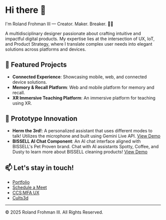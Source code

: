 # Hi there 👋

I'm Roland Frohman III — Creator. Maker. Breaker. 🕺🏾

A multidisciplinary designer passionate about crafting intuitive and impactful digital products. My expertise lies at the intersection of UX, IoT, and Product Strategy, where I translate complex user needs into elegant solutions across platforms and devices.

## 🌟 Featured Projects

- **Connected Experience**: Showcasing mobile, web, and connected device solutions.
- **Memory & Recall Platform**: Web and mobile platform for memory and recall.
- **XR Immersive Teaching Platform**: An immersive platform for teaching using XR.

## 🧪 Prototype Innovation

- **Herm the 3rd!**: A personalized assistant that uses different modes to talk! Utilizes the microphone and built using Gemini Live API. [View Demo](https://rhfrohman3.com)
- **BISSELL AI Chat Component**: An AI chat interface aligned with BISSELL's Pet Proven brand. Chat with AI assistants Spotty, Coffee, and Dusty to learn more about BISSELL cleaning products! [View Demo](https://rhfrohman3.com)

## 📫 Let's stay in touch!
- [Portfolio](https://rhfrohman3.com)
- [Schedule a Meet](https://rhfrohman3.com)
- [CCS:MFA UX](https://rhfrohman3.com)
- [Cults3d](https://cults3d.com/en/users/rhfrohman3)

---
© 2025 Roland Frohman III. All Rights Reserved.
